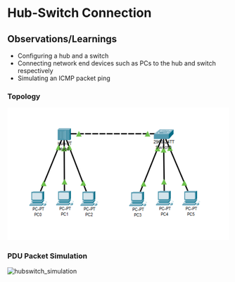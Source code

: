 # Hub-Switch Connection

## Observations/Learnings
- Configuring a hub and a switch
- Connecting network end devices such as PCs to the hub and switch respectively
- Simulating an ICMP packet ping

### Topology
![hubswitch](hubswitch.png)

### PDU Packet Simulation
![hubswitch_simulation](hubswitch_simulation.png)
